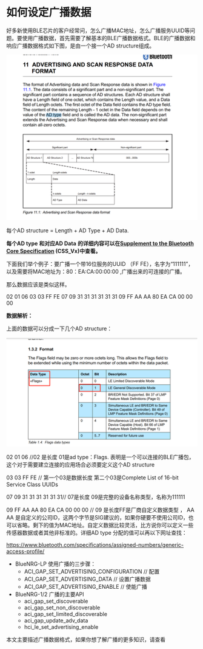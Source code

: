 # 如何设定广播数据

好多新使用BLE芯片的客户经常问，怎么广播MAC地址，怎么广播服务UUID等问题。要使用广播数据，首先需要了解基本的BLE广播数据格式。BLE的广播数据和响应广播数据格式如下图，是由一个接一个AD structure组成。

![BLE广播数据格式](../image/BLE广播数据格式.png)

每个AD structure = Length + AD Type + AD Data.

**每个AD type** **和对应AD Data** **的详细内容可以在[Supplement to the Bluetooth Core Specification](../Tools/参考文档/CSS_v9.pdf) (CSS_Vx)中查看。**

下面我们举个例子：要广播一个带16位服务的UUID （FF FE），名字为“111111”， 以及需要将MAC地址为：80：EA:CA:00:00:00 ,广播出来的可连接的广播。

那么数据应该是类似这样。

02 01 06 03 03 FF FE 07 09 31 31 31 31 31 31 09 FF AA AA 80 EA CA 00 00 00 

**数据解析：**

上面的数据可以分成一下几个AD structure：

![CSS_V8_FLAG](../image/CSS_V8_FLAG.png)

02 01 06 //02 是长度 01是ad type：Flags. 表明是一个可以连接的BLE广播包，这个对于需要建立连接的应用场合必须要定义这个AD structure

03 03 FF FE // 第一个03是数据长度 第二个03是Complete List of 16-bit Service Class UUIDs

07 09 31 31 31 31 31 31// 07是长度 09是完整的设备名称类型，名称为111111

09 FF AA AA 80 EA CA 00 00 00 // 09 是长度FF是厂商自定义数据类型 ， AA AA 是自定义的公司ID，这两个字节是SIG建议的，如果你硬要不使用公司ID，也可以省略。剩下的值为MAC地址。自定义数据比较灵活，比方说你可以定义一些传感器数据或者其他非标准的。详细AD type 分配的值可以再以下网址查找：

https://www.bluetooth.com/specifications/assigned-numbers/generic-access-profile/

 

- BlueNRG-LP 使用广播的三步骤：
  - ACI_GAP_SET_ADVERTISING_CONFIGURATION			// 配置
  - ACI_GAP_SET_ADVERTISING_DATA                                // 设置广播数据
  - ACI_GAP_SET_ADVERTISING_ENABLE                           // 使能广播
- BlueNRG-1/2 广播的主要API
  - aci_gap_set_discoverable
  - aci_gap_set_non_discoverable
  - aci_gap_set_limited_discoverable
  - aci_gap_update_adv_data
  - hci_le_set_advertising_enable



本文主要描述广播数据格式，如果你想了解广播的更多知识，请查看

